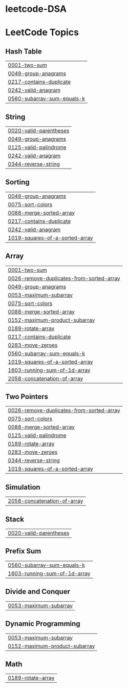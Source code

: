 # leetcode-DSA
<!---LeetCode Topics Start-->
# LeetCode Topics
## Hash Table
|  |
| ------- |
| [0001-two-sum](https://github.com/Ashwin-ER/leetcode-DSA/tree/master/0001-two-sum) |
| [0049-group-anagrams](https://github.com/Ashwin-ER/leetcode-DSA/tree/master/0049-group-anagrams) |
| [0217-contains-duplicate](https://github.com/Ashwin-ER/leetcode-DSA/tree/master/0217-contains-duplicate) |
| [0242-valid-anagram](https://github.com/Ashwin-ER/leetcode-DSA/tree/master/0242-valid-anagram) |
| [0560-subarray-sum-equals-k](https://github.com/Ashwin-ER/leetcode-DSA/tree/master/0560-subarray-sum-equals-k) |
## String
|  |
| ------- |
| [0020-valid-parentheses](https://github.com/Ashwin-ER/leetcode-DSA/tree/master/0020-valid-parentheses) |
| [0049-group-anagrams](https://github.com/Ashwin-ER/leetcode-DSA/tree/master/0049-group-anagrams) |
| [0125-valid-palindrome](https://github.com/Ashwin-ER/leetcode-DSA/tree/master/0125-valid-palindrome) |
| [0242-valid-anagram](https://github.com/Ashwin-ER/leetcode-DSA/tree/master/0242-valid-anagram) |
| [0344-reverse-string](https://github.com/Ashwin-ER/leetcode-DSA/tree/master/0344-reverse-string) |
## Sorting
|  |
| ------- |
| [0049-group-anagrams](https://github.com/Ashwin-ER/leetcode-DSA/tree/master/0049-group-anagrams) |
| [0075-sort-colors](https://github.com/Ashwin-ER/leetcode-DSA/tree/master/0075-sort-colors) |
| [0088-merge-sorted-array](https://github.com/Ashwin-ER/leetcode-DSA/tree/master/0088-merge-sorted-array) |
| [0217-contains-duplicate](https://github.com/Ashwin-ER/leetcode-DSA/tree/master/0217-contains-duplicate) |
| [0242-valid-anagram](https://github.com/Ashwin-ER/leetcode-DSA/tree/master/0242-valid-anagram) |
| [1019-squares-of-a-sorted-array](https://github.com/Ashwin-ER/leetcode-DSA/tree/master/1019-squares-of-a-sorted-array) |
## Array
|  |
| ------- |
| [0001-two-sum](https://github.com/Ashwin-ER/leetcode-DSA/tree/master/0001-two-sum) |
| [0026-remove-duplicates-from-sorted-array](https://github.com/Ashwin-ER/leetcode-DSA/tree/master/0026-remove-duplicates-from-sorted-array) |
| [0049-group-anagrams](https://github.com/Ashwin-ER/leetcode-DSA/tree/master/0049-group-anagrams) |
| [0053-maximum-subarray](https://github.com/Ashwin-ER/leetcode-DSA/tree/master/0053-maximum-subarray) |
| [0075-sort-colors](https://github.com/Ashwin-ER/leetcode-DSA/tree/master/0075-sort-colors) |
| [0088-merge-sorted-array](https://github.com/Ashwin-ER/leetcode-DSA/tree/master/0088-merge-sorted-array) |
| [0152-maximum-product-subarray](https://github.com/Ashwin-ER/leetcode-DSA/tree/master/0152-maximum-product-subarray) |
| [0189-rotate-array](https://github.com/Ashwin-ER/leetcode-DSA/tree/master/0189-rotate-array) |
| [0217-contains-duplicate](https://github.com/Ashwin-ER/leetcode-DSA/tree/master/0217-contains-duplicate) |
| [0283-move-zeroes](https://github.com/Ashwin-ER/leetcode-DSA/tree/master/0283-move-zeroes) |
| [0560-subarray-sum-equals-k](https://github.com/Ashwin-ER/leetcode-DSA/tree/master/0560-subarray-sum-equals-k) |
| [1019-squares-of-a-sorted-array](https://github.com/Ashwin-ER/leetcode-DSA/tree/master/1019-squares-of-a-sorted-array) |
| [1603-running-sum-of-1d-array](https://github.com/Ashwin-ER/leetcode-DSA/tree/master/1603-running-sum-of-1d-array) |
| [2058-concatenation-of-array](https://github.com/Ashwin-ER/leetcode-DSA/tree/master/2058-concatenation-of-array) |
## Two Pointers
|  |
| ------- |
| [0026-remove-duplicates-from-sorted-array](https://github.com/Ashwin-ER/leetcode-DSA/tree/master/0026-remove-duplicates-from-sorted-array) |
| [0075-sort-colors](https://github.com/Ashwin-ER/leetcode-DSA/tree/master/0075-sort-colors) |
| [0088-merge-sorted-array](https://github.com/Ashwin-ER/leetcode-DSA/tree/master/0088-merge-sorted-array) |
| [0125-valid-palindrome](https://github.com/Ashwin-ER/leetcode-DSA/tree/master/0125-valid-palindrome) |
| [0189-rotate-array](https://github.com/Ashwin-ER/leetcode-DSA/tree/master/0189-rotate-array) |
| [0283-move-zeroes](https://github.com/Ashwin-ER/leetcode-DSA/tree/master/0283-move-zeroes) |
| [0344-reverse-string](https://github.com/Ashwin-ER/leetcode-DSA/tree/master/0344-reverse-string) |
| [1019-squares-of-a-sorted-array](https://github.com/Ashwin-ER/leetcode-DSA/tree/master/1019-squares-of-a-sorted-array) |
## Simulation
|  |
| ------- |
| [2058-concatenation-of-array](https://github.com/Ashwin-ER/leetcode-DSA/tree/master/2058-concatenation-of-array) |
## Stack
|  |
| ------- |
| [0020-valid-parentheses](https://github.com/Ashwin-ER/leetcode-DSA/tree/master/0020-valid-parentheses) |
## Prefix Sum
|  |
| ------- |
| [0560-subarray-sum-equals-k](https://github.com/Ashwin-ER/leetcode-DSA/tree/master/0560-subarray-sum-equals-k) |
| [1603-running-sum-of-1d-array](https://github.com/Ashwin-ER/leetcode-DSA/tree/master/1603-running-sum-of-1d-array) |
## Divide and Conquer
|  |
| ------- |
| [0053-maximum-subarray](https://github.com/Ashwin-ER/leetcode-DSA/tree/master/0053-maximum-subarray) |
## Dynamic Programming
|  |
| ------- |
| [0053-maximum-subarray](https://github.com/Ashwin-ER/leetcode-DSA/tree/master/0053-maximum-subarray) |
| [0152-maximum-product-subarray](https://github.com/Ashwin-ER/leetcode-DSA/tree/master/0152-maximum-product-subarray) |
## Math
|  |
| ------- |
| [0189-rotate-array](https://github.com/Ashwin-ER/leetcode-DSA/tree/master/0189-rotate-array) |
<!---LeetCode Topics End-->